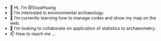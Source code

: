 - 👋 Hi, I’m @SoyaHuang
- 👀 I’m interested in environmental archaeology.
- 🌱 I’m currently learning how to manage codes and show my map on the web.
- 💞️ I’m looking to collaborate on application of statistics to archaeometry.
- 📫 How to reach me ...

<!---
SoyaHuang/SoyaHuang is a ✨ special ✨ repository because its `README.md` (this file) appears on your GitHub profile.
You can click the Preview link to take a look at your changes.
--->

